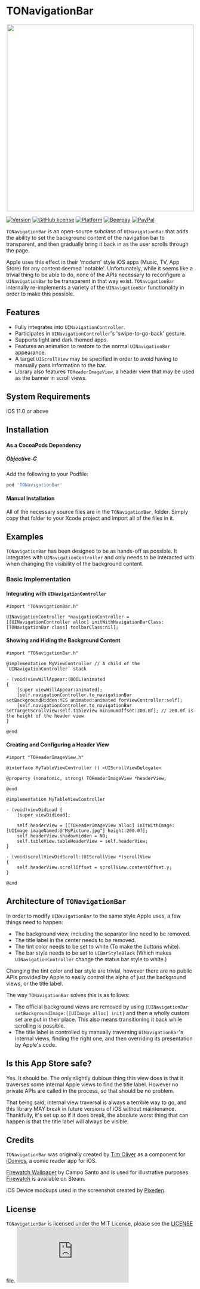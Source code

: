# TONavigationBar

<p align="center">
<img src="https://github.com/TimOliver/TONavigationBar/raw/master/screenshot.jpg" width="500" style="margin:0 auto" />
</p>

[![Version](https://img.shields.io/cocoapods/v/TONavigationBar.svg?style=flat)](http://cocoadocs.org/docsets/TOCropViewController)
[![GitHub license](https://img.shields.io/badge/license-MIT-blue.svg)](https://raw.githubusercontent.com/TimOliver/TONavigationBar/master/LICENSE)
[![Platform](https://img.shields.io/cocoapods/p/TONavigationBar.svg?style=flat)](http://cocoadocs.org/docsets/TONavigationBar)
[![Beerpay](https://beerpay.io/TimOliver/TONavigationBar/badge.svg?style=flat)](https://beerpay.io/TimOliver/TONavigationBar)
[![PayPal](https://img.shields.io/badge/paypal-donate-blue.svg)](https://www.paypal.com/cgi-bin/webscr?cmd=_s-xclick&hosted_button_id=M4RKULAVKV7K8)


`TONavigationBar` is an open-source subclass of `UINavigationBar` that adds the ability to set the background content of the navigation bar to transparent, and then gradually bring it back in as the user scrolls through the page.

Apple uses this effect in their 'modern' style iOS apps (Music, TV, App Store) for any content deemed 'notable'. Unfortunately, while it seems like a trivial thing to be able to do, none of the APIs necessary to reconfigure a `UINavigationBar` to be transparent in that way exist. `TONavigationBar` internally re-implements a variety of the `UINavigationBar` functionality in order to make this possible.

## Features
* Fully integrates into `UINavigationController`.
* Participates in `UINavigationController`'s 'swipe-to-go-back' gesture.
* Supports light and dark themed apps.
* Features an animation to restore to the normal `UINavigationBar` appearance.
* A target `UIScrollView` may be specified in order to avoid having to manually pass information to the bar.
* Library also features `TOHeaderImageView`, a header view that may be used as the banner in scroll views.

## System Requirements
iOS 11.0 or above

## Installation

#### As a CocoaPods Dependency

##### Objective-C

Add the following to your Podfile:
``` ruby
pod 'TONavigationBar'
```


#### Manual Installation

All of the necessary source files are in the `TONavigationBar`, folder. Simply copy that folder to your Xcode project and import all of the files in it.

## Examples
`TONavigationBar` has been designed to be as hands-off as possible. It integrates with `UINavigationController` and only needs to be interacted with when changing the visibility of the background content.

### Basic Implementation

#### Integrating with `UINavigationController`

```objc
#import "TONavigationBar.h"

UINavigationController *navigationController = [[UINavigationController alloc] initWithNavigationBarClass:[TONavigationBar class] toolbarClass:nil];

```

#### Showing and Hiding the Background Content

```objc
#import "TONavigationBar.h"

@implementation MyViewController // A child of the `UINavigationController` stack

- (void)viewWillAppear:(BOOL)animated
{
    [super viewWillAppear:animated];
    [self.navigationController.to_navigationBar setBackgroundHidden:YES animated:animated forViewController:self];
    [self.navigationController.to_navigationBar setTargetScrollView:self.tableView minimumOffset:200.0f]; // 200.0f is the height of the header view
}

@end
```

#### Creating and Configuring a Header View

```objc
#import "TOHeaderImageView.h"

@interface MyTableViewController () <UIScrollViewDelegate>

@property (nonatomic, strong) TOHeaderImageView *headerView;

@end

@implementation MyTableViewController

- (void)viewDidLoad {
    [super viewDidLoad];
	
    self.headerView = [[TOHeaderImageView alloc] initWithImage:[UIImage imageNamed:@"MyPicture.jpg"] height:200.0f];
    self.headerView.shadowHidden = NO;
    self.tableView.tableHeaderView = self.headerView;
}

- (void)scrollViewDidScroll:(UIScrollView *)scrollView
{
    self.headerView.scrollOffset = scrollView.contentOffset.y;
}

@end

```


## Architecture of `TONavigationBar`

In order to modify `UINavigationBar` to the same style Apple uses, a few things need to happen:

* The background view, including the separator line need to be removed.
* The title label in the center needs to be removed.
* The tint color needs to be set to white (To make the buttons white).
* The bar style needs to be set to `UIBarStyleBlack` (Which makes `UINavigationController` change the status bar style to white.)

Changing the tint color and bar style are trivial, however there are no public APIs provided by Apple to easily control the alpha of just the background views, or the title label.

The way `TONavigationBar` solves this is as follows:

* The official background views are removed by using `[UINavigationBar setBackgroundImage:[[UIImage alloc] init]` and then a wholly custom set are put in their place. This also means transitioning it back while scrolling is possible.
* The title label is controlled by manually traversing `UINavigationBar`'s internal views, finding the right one, and then overriding its presentation by Apple's code.

## Is this App Store safe?

Yes. It should be. The only slightly dubious thing this view does is that it traverses some internal Apple views to find the title label. However no private APIs are called in the process, so that should be no problem.

That being said, internal view traversal is always a terrible way to go, and this library MAY break in future versions of iOS without maintenance. Thankfully, it's set up so if it does break, the absolute worst thing that can happen is that the title label will always be visible.

## Credits
`TONavigationBar` was originally created by [Tim Oliver](http://twitter.com/TimOliverAU) as a component for [iComics](http://icomics.co), a comic reader app for iOS.

[Firewatch Wallpaper](http://blog.camposanto.com/post/138965082204/firewatch-launch-wallpaper-when-we-redid-the) by Campo Santo and is used for illustrative purposes. [Firewatch](http://store.steampowered.com/app/383870/Firewatch/) is available on Steam.

iOS Device mockups used in the screenshot created by [Pixeden](http://www.pixeden.com).

## License
`TONavigationBar` is licensed under the MIT License, please see the [LICENSE](LICENSE) file. ![analytics](https://ga-beacon.appspot.com/UA-5643664-16/TONavigationBar/README.md?pixel)
